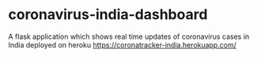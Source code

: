 # coronavirus-india-dashboard
A flask application which shows real time updates of coronavirus cases in India deployed on heroku 
https://coronatracker-india.herokuapp.com/

